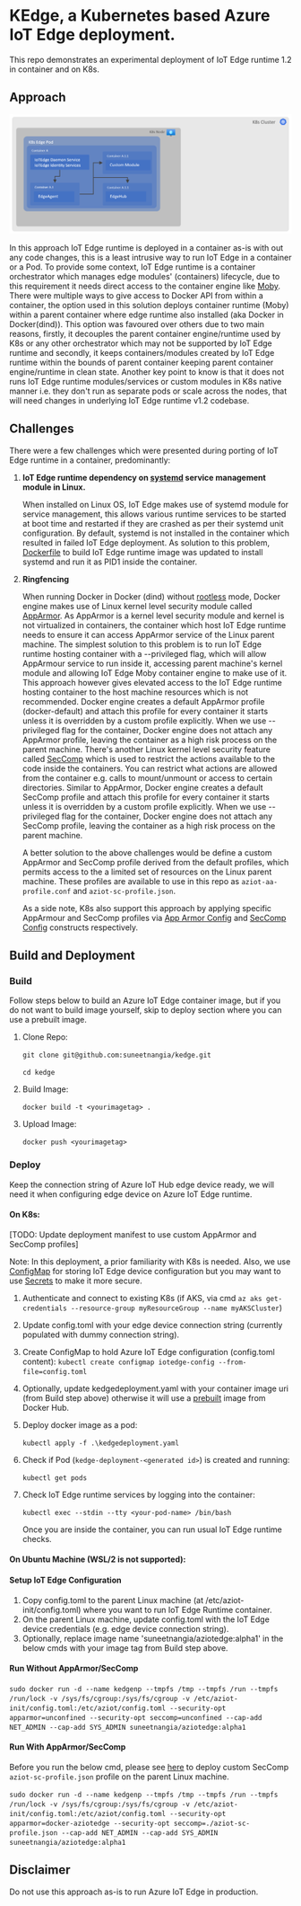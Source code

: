 # KEdge, a Kubernetes based Azure IoT Edge deployment.

This repo demonstrates an experimental deployment of IoT Edge runtime 1.2 in container and on K8s.

## Approach

![alt text](SimpleK8sEdge.png "Edge on K8s")

In this approach IoT Edge runtime is deployed in a container as-is with out any code changes, this is a least intrusive way to run IoT Edge in a container or a Pod.
To provide some context, IoT Edge runtime is a container orchestrator which manages edge modules' (containers) lifecycle, due to this requirement it needs direct access to the container engine like [Moby](https://mobyproject.org/). There were multiple ways to give access to Docker API from within a container, the option used in this solution deploys container runtime (Moby) within a parent container where edge runtime also installed (aka Docker in Docker(dind)). This option was favoured over others due to two main reasons, firstly, it decouples the parent container engine/runtime used by K8s or any other orchestrator which may not be supported by IoT Edge runtime and secondly, it keeps containers/modules created by IoT Edge runtime within the bounds of parent container keeping parent container engine/runtime in clean state. Another key point to know is that it does not runs IoT Edge runtime modules/services or custom modules in K8s native manner i.e. they don't run as separate pods or scale across the nodes, that will need changes in underlying IoT Edge runtime v1.2 codebase.

## Challenges

There were a few challenges which were presented during porting of IoT Edge runtime in a container, predominantly:

1. **IoT Edge runtime dependency on [systemd](https://en.wikipedia.org/wiki/Systemd) service management module in Linux.**

   When installed on Linux OS, IoT Edge makes use of systemd module for service management, this allows various runtime services to be started at boot time and restarted if they are crashed as per their systemd unit configuration. By default, systemd is not installed in the container which resulted in failed IoT Edge deployment. As solution to this problem, [Dockerfile](/Dockerfile) to build IoT Edge runtime image was updated to install systemd and run it as PID1 inside the container.

2. **Ringfencing**

   When running Docker in Docker (dind) without [rootless](https://docs.docker.com/engine/security/rootless/) mode, Docker engine makes use of Linux kernel level security module called [AppArmor](https://help.ubuntu.com/community/AppArmor). As AppArmor is a kernel level security module and kernel is not virtualized in containers, the container which host IoT Edge runtime needs to ensure it can access AppArmor service of the Linux parent machine.
   The simplest solution to this problem is to run IoT Edge runtime hosting container with a --privileged flag, which will allow AppArmour service to run inside it, accessing parent machine's kernel module and allowing IoT Edge Moby container engine to make use of it. This approach however gives elevated access to the IoT Edge runtime hosting container to the host machine resources which is not recommended.
   Docker engine creates a default AppArmor profile (docker-default) and attach this profile for every container it starts unless it is overridden by a custom profile explicitly. When we use --privileged flag for the container, Docker engine does not attach any AppArmor profile, leaving the container as a high risk process on the parent machine.
   There's another Linux kernel level security feature called [SecComp](https://docs.docker.com/engine/security/seccomp/) which is used to restrict the actions available to the code inside the containers. You can restrict what actions are allowed from the container e.g. calls to mount/unmount or access to certain directories. Similar to AppArmor, Docker engine creates a default SecComp profile and attach this profile for every container it starts unless it is overridden by a custom profile explicitly. When we use --privileged flag for the container, Docker engine does not attach any SecComp profile, leaving the container as a high risk process on the parent machine.

   A better solution to the above challenges would be define a custom AppArmor and SecComp profile derived from the default profiles, which permits access to the a limited set of resources on the Linux parent machine. These profiles are available to use in this repo as `aziot-aa-profile.conf` and `aziot-sc-profile.json`.

   As a side note, K8s also support this approach by applying specific AppArmour and SecComp profiles via [App Armor Config](https://kubernetes.io/docs/tutorials/clusters/apparmor/) and [SecComp Config](https://kubernetes.io/docs/tutorials/clusters/seccomp/) constructs respectively.

## Build and Deployment

### Build

Follow steps below to build an Azure IoT Edge container image, but if you do not want to build image yourself, skip to deploy section where you can use a prebuilt image.

1. Clone Repo:

   `git clone git@github.com:suneetnangia/kedge.git`

   `cd kedge`
2. Build Image:

   `docker build -t <yourimagetag> .`
3. Upload Image:

   `docker push <yourimagetag>`

### Deploy

Keep the connection string of Azure IoT Hub edge device ready, we will need it when configuring edge device on Azure IoT Edge runtime.

#### **On K8s:**

[TODO: Update deployment manifest to use custom AppArmor and SecComp profiles]

Note: In this deployment, a prior familiarity with K8s is needed. Also, we use [ConfigMap](https://kubernetes.io/docs/concepts/configuration/configmap/) for storing IoT Edge device configuration but you may want to use [Secrets](https://kubernetes.io/docs/concepts/configuration/secret/) to make it more secure.

1. Authenticate and connect to existing K8s (if AKS, via cmd `az aks get-credentials --resource-group myResourceGroup --name myAKSCluster`)
2. Update config.toml with your edge device connection string (currently populated with dummy connection string).
3. Create ConfigMap to hold Azure IoT Edge configuration (config.toml content):
   `kubectl create configmap iotedge-config --from-file=config.toml`
4. Optionally, update kedgedeployment.yaml with your container image uri (from Build step above) otherwise it will use a [prebuilt](https://hub.docker.com/repository/registry-1.docker.io/suneetnangia/aziotedge) image from Docker Hub.
5. Deploy docker image as a pod:

   `kubectl apply -f .\kedgedeployment.yaml`
6. Check if Pod (`kedge-deployment-<generated id>`) is created and running:

   `kubectl get pods`

7. Check IoT Edge runtime services by logging into the container:

   `kubectl exec --stdin --tty <your-pod-name> /bin/bash`

   Once you are inside the container, you can run usual IoT Edge runtime checks.

#### **On Ubuntu Machine (WSL/2 is not supported):**

#### Setup IoT Edge Configuration

1. Copy config.toml to the parent Linux machine (at /etc/aziot-init/config.toml) where you want to run IoT Edge Runtime container.
2. On the parent Linux machine, update config.toml with the IoT Edge device credentials (e.g. edge device connection string).
3. Optionally, replace image name 'suneetnangia/aziotedge:alpha1' in the below cmds with your image tag from Build step above.

#### Run Without AppArmor/SecComp

`sudo docker run -d --name kedgenp --tmpfs /tmp --tmpfs /run --tmpfs /run/lock -v /sys/fs/cgroup:/sys/fs/cgroup -v /etc/aziot-init/config.toml:/etc/aziot/config.toml --security-opt apparmor=unconfined --security-opt seccomp=unconfined --cap-add NET_ADMIN --cap-add SYS_ADMIN suneetnangia/aziotedge:alpha1`

#### Run With AppArmor/SecComp

Before you run the below cmd, please see [here](https://docs.docker.com/engine/security/apparmor/) to deploy custom SecComp `aziot-sc-profile.json` profile on the parent Linux machine.

`sudo docker run -d --name kedgenp --tmpfs /tmp --tmpfs /run --tmpfs /run/lock -v /sys/fs/cgroup:/sys/fs/cgroup -v /etc/aziot-init/config.toml:/etc/aziot/config.toml --security-opt apparmor=docker-aziotedge --security-opt seccomp=./aziot-sc-profile.json --cap-add NET_ADMIN --cap-add SYS_ADMIN suneetnangia/aziotedge:alpha1`

## Disclaimer

Do not use this approach as-is to run Azure IoT Edge in production.
